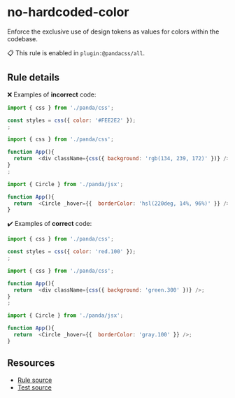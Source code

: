 [//]: # (This file is generated by eslint-docgen. Do not edit it directly.)

# no-hardcoded-color

Enforce the exclusive use of design tokens as values for colors within the codebase.

📋 This rule is enabled in `plugin:@pandacss/all`.

## Rule details

❌ Examples of **incorrect** code:
```js
import { css } from './panda/css';

const styles = css({ color: '#FEE2E2' });
;

import { css } from './panda/css';

function App(){
  return  <div className={css({ background: 'rgb(134, 239, 172)' })} />;
}
;

import { Circle } from './panda/jsx';

function App(){
  return  <Circle _hover={{  borderColor: 'hsl(220deg, 14%, 96%)' }} />;
}
```

✔️ Examples of **correct** code:
```js
import { css } from './panda/css';

const styles = css({ color: 'red.100' });
;

import { css } from './panda/css';

function App(){
  return  <div className={css({ background: 'green.300' })} />;
}
;

import { Circle } from './panda/jsx';

function App(){
  return  <Circle _hover={{  borderColor: 'gray.100' }} />;
}
```

## Resources

* [Rule source](/plugin/src/rules/no-hardcoded-color.ts)
* [Test source](/tests/no-hardcoded-color.test.ts)
